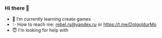 ### Hi there 👋
- 🌱 I’m currently learning create games
- ✨ How to reach me: rebel.rs@yandex.ru or https://t.me/DolgoldurMo
- :innocent: I’m looking for help with

<!--
**Mogrima/Mogrima** is a ✨ _special_ ✨ repository because its `README.md` (this file) appears on your GitHub profile.

Here are some ideas to get you started:

- 🔭 I’m currently working on ...
- 🌱 I’m currently learning ...
- 👯 I’m looking to collaborate on ...
- 🤔 I’m looking for help with ...
- 💬 Ask me about ...
- 📫 How to reach me: ...
- 😄 Pronouns: ...
- ⚡ Fun fact: ...
-->
